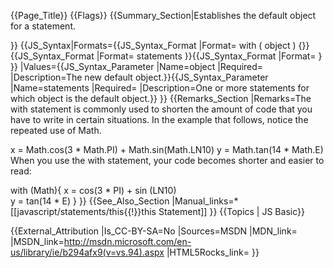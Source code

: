 {{Page_Title}}
{{Flags}}
{{Summary_Section|Establishes the default object for a statement.

}}
{{JS_Syntax|Formats={{JS_Syntax_Format
|Format= with ( object ) {}}{{JS_Syntax_Format
|Format=     statements }}{{JS_Syntax_Format
|Format= } }}
|Values={{JS_Syntax_Parameter
|Name=object
|Required=
|Description=The new default object.}}{{JS_Syntax_Parameter
|Name=statements
|Required=
|Description=One or more statements for which object is the default object.}}
}}
{{Remarks_Section
|Remarks=The with statement is commonly used to shorten the amount of code that you have to write in certain situations. In the example that follows, notice the repeated use of Math.

 x = Math.cos(3 * Math.PI) + Math.sin(Math.LN10) 
 y = Math.tan(14 * Math.E)
When you use the with statement, your code becomes shorter and easier to read:

 with (Math){
    x = cos(3 * PI) + sin (LN10)  
    y = tan(14 * E)
 }
}}
{{See_Also_Section
|Manual_links=* [[javascript/statements/this{{!}}this Statement]]
}}
{{Topics | JS Basic}}

{{External_Attribution
|Is_CC-BY-SA=No
|Sources=MSDN
|MDN_link=
|MSDN_link=http://msdn.microsoft.com/en-us/library/ie/b294afx9(v=vs.94).aspx
|HTML5Rocks_link=
}}
